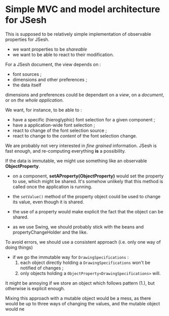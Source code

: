# Simple MVC and model architecture for JSesh

This is supposed to be relatively simple implementation of observable properties for JSesh.

- we want properties to be *shareable*
- we want to be able to react to their modification.

For a JSesh document, the view depends on :

- font sources ;
- dimensions and other preferences ;
- the data itself

dimensions and preferences could be dependant on a *view*, on a *document*, or on *the whole application*.

We want, for instance, to be able to :

- have a specific (hieroglyphic) font selection for a given component ;
- have a application-wide font selection ;
- react to change of the font selection source ;
- react to change to the *content* of the font selection change.

We are probably not very interested in *fine grained* information. JSesh is fast enough, and re-computing everything **is** a possibility.

If the data is immutable, we might use something like an observable **ObjectProperty**.

- on a component, **setAProperty(ObjectProperty<A>)** would set the property to use, which might be shared. It's somehow unlikely that this method is called once the application is running.
- the `setValue()` method of the property object could be used to change its value, even though it is shared.
- the use of a property would make explicit the fact that the object can be shared.

- as we use Swing, we should probably stick with the beans and propertyChangeHolder and the like.

To avoid errors, we should use a consistent approach (i.e. only one way of doing things)

- if we go the immutable way for `DrawingSpecifications` :
  1. each object directly holding a `DrawingSpecifications` won't be notified of changes ;
  2. only objects holding a `ObjectProperty<DrawingSpecifications>` will.

It might be annoying if we store an  object which follows pattern (1.), but otherwise is explicit enough.

Mixing this approach with a mutable object would be a mess, as there would be up to three ways of changing the values, and the mutable object would ne



